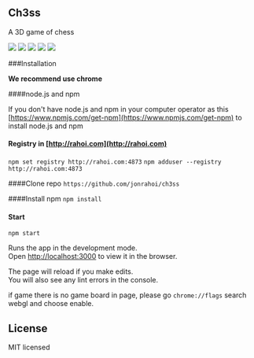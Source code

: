 

## Ch3ss

A 3D game of chess

![](https://img.shields.io/badge/npm-v6.4.1-green)
![](https://img.shields.io/badge/nodejs-v10.15.3-green)
![](https://img.shields.io/badge/types%2Freact-v16.8.21-green)
![](https://img.shields.io/badge/antd-v3.20.7-green)
![](https://img.shields.io/badge/typescript-v3.5.2-green)

###Installation

**We recommend use chrome**

####node.js and npm

If you don't have node.js and npm in your computer operator as this [https://www.npmjs.com/get-npm](https://www.npmjs.com/get-npm) to install node.js and npm


#### Registry in [http://rahoi.com](http://rahoi.com)

`npm set registry http://rahoi.com:4873`
`npm adduser --registry http://rahoi.com:4873`

####Clone repo
`https://github.com/jonrahoi/ch3ss`

####Install npm
`npm install`

#### Start
`npm start`

Runs the app in the development mode.<br>
Open [http://localhost:3000](http://localhost:3000) to view it in the browser.

The page will reload if you make edits.<br>
You will also see any lint errors in the console.

if game there is no game board in page, please go `chrome://flags`
search webgl and choose enable.

## License

MIT licensed

